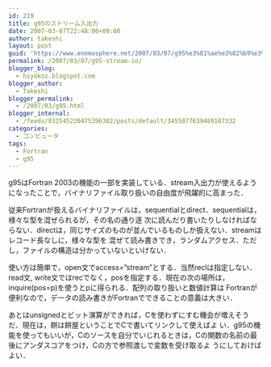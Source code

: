 ```yaml
---
id: 219
title: g95のストリーム入出力
date: 2007-03-07T22:48:00+09:00
author: takeshi
layout: post
guid: 'https://www.enomosphere.net/2007/03/07/g95%e3%81%ae%e3%82%b9%e3%83%88%e3%83%aa%e3%83%bc%e3%83%a0%e5%85%a5%e5%87%ba%e5%8a%9b/'
permalink: /2007/03/07/g95-stream-io/
blogger_blog:
  - hiyokoz.blogspot.com
blogger_author:
  - Takeshi
blogger_permalink:
  - /2007/03/g95.html
blogger_internal:
  - /feeds/832545220475396382/posts/default/3455877639489107332
categories:
  - コンピュータ
tags:
  - Fortran
  - g95
---
```

<div>

g95はFortran 2003の機能の一部を実装している．stream入出力が使えるようになったことで，バイナリファイル取り扱いの自由度が飛躍的に高まった．

従来Fortranが扱えるバイナリファイルは，sequentialとdirect．sequentialは，様々な型を混ぜられるが，その名の通り逐 次に読んだり書いたりしなければならない．directは，同じサイズのものが並んでいるものしか扱えない．streamはレコード長なしに，様々な型を 混ぜて読み書きでき，ランダムアクセス．ただし，ファイルの構造は分かっていないといけない．

使い方は簡単で，open文でaccess=”stream”とする．当然reclは指定しない．read文, write文ではrecでなく，posを指定する．現在の次の場所は，inquire(pos=p)を使うとpに得られる．配列の取り扱いと数値計算は Fortranが便利なので，データの読み書きがFortranでできることの意義は大きい．

あとはunsignedとビット演算ができれば，Cを使わずにすむ機会が増えそうだ．現在は，餅は餅屋ということでCで書いてリンクして使えばよ い．g95の機能を使ってもいいが，Cのソースを自分でいじれるときは，Cの関数の名前の最後にアンダスコアをつけ，Cの方で参照渡しで変数を受け取るよ うにしておけばよい．

</div>